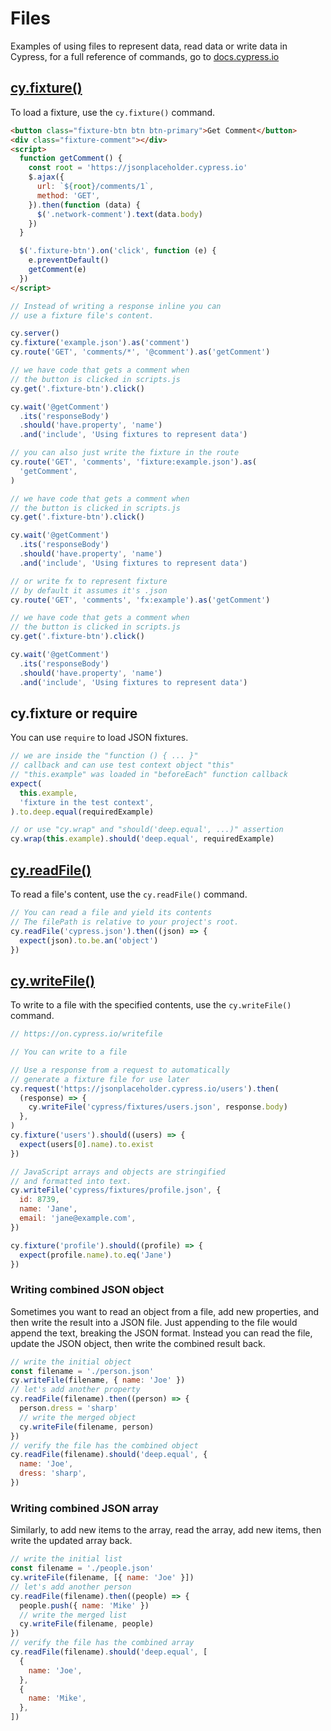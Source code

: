 # Files

Examples of using files to represent data, read data or write data in Cypress, for a full reference of commands, go to [docs.cypress.io](https://on.cypress.io/api)

## [cy.fixture()](https://on.cypress.io/fixture)

To load a fixture, use the `cy.fixture()` command.

<!-- fiddle cy.fixture() - load a fixture -->

```html
<button class="fixture-btn btn btn-primary">Get Comment</button>
<div class="fixture-comment"></div>
<script>
  function getComment() {
    const root = 'https://jsonplaceholder.cypress.io'
    $.ajax({
      url: `${root}/comments/1`,
      method: 'GET',
    }).then(function (data) {
      $('.network-comment').text(data.body)
    })
  }

  $('.fixture-btn').on('click', function (e) {
    e.preventDefault()
    getComment(e)
  })
</script>
```

```js
// Instead of writing a response inline you can
// use a fixture file's content.

cy.server()
cy.fixture('example.json').as('comment')
cy.route('GET', 'comments/*', '@comment').as('getComment')

// we have code that gets a comment when
// the button is clicked in scripts.js
cy.get('.fixture-btn').click()

cy.wait('@getComment')
  .its('responseBody')
  .should('have.property', 'name')
  .and('include', 'Using fixtures to represent data')

// you can also just write the fixture in the route
cy.route('GET', 'comments', 'fixture:example.json').as(
  'getComment',
)

// we have code that gets a comment when
// the button is clicked in scripts.js
cy.get('.fixture-btn').click()

cy.wait('@getComment')
  .its('responseBody')
  .should('have.property', 'name')
  .and('include', 'Using fixtures to represent data')

// or write fx to represent fixture
// by default it assumes it's .json
cy.route('GET', 'comments', 'fx:example').as('getComment')

// we have code that gets a comment when
// the button is clicked in scripts.js
cy.get('.fixture-btn').click()

cy.wait('@getComment')
  .its('responseBody')
  .should('have.property', 'name')
  .and('include', 'Using fixtures to represent data')
```

<!-- fiddle-end -->

## cy.fixture or require

You can use `require` to load JSON fixtures.

<!-- could not make this test work yet -->
<!-- fiddle.skip cy.fixture() or require - load a fixture -->

```js
// we are inside the "function () { ... }"
// callback and can use test context object "this"
// "this.example" was loaded in "beforeEach" function callback
expect(
  this.example,
  'fixture in the test context',
).to.deep.equal(requiredExample)

// or use "cy.wrap" and "should('deep.equal', ...)" assertion
cy.wrap(this.example).should('deep.equal', requiredExample)
```

<!-- fiddle-end -->

## [cy.readFile()](https://on.cypress.io/readfile)

To read a file's content, use the `cy.readFile()` command.

<!-- fiddle cy.readFile() - read file contents -->

```js
// You can read a file and yield its contents
// The filePath is relative to your project's root.
cy.readFile('cypress.json').then((json) => {
  expect(json).to.be.an('object')
})
```

<!-- fiddle-end -->

## [cy.writeFile()](https://on.cypress.io/writefile)

To write to a file with the specified contents, use the `cy.writeFile()` command.

<!-- fiddle cy.writeFile() - write to a file -->

```js
// https://on.cypress.io/writefile

// You can write to a file

// Use a response from a request to automatically
// generate a fixture file for use later
cy.request('https://jsonplaceholder.cypress.io/users').then(
  (response) => {
    cy.writeFile('cypress/fixtures/users.json', response.body)
  },
)
cy.fixture('users').should((users) => {
  expect(users[0].name).to.exist
})

// JavaScript arrays and objects are stringified
// and formatted into text.
cy.writeFile('cypress/fixtures/profile.json', {
  id: 8739,
  name: 'Jane',
  email: 'jane@example.com',
})

cy.fixture('profile').should((profile) => {
  expect(profile.name).to.eq('Jane')
})
```

<!-- fiddle-end -->

### Writing combined JSON object

Sometimes you want to read an object from a file, add new properties, and then write the result into a JSON file. Just appending to the file would append the text, breaking the JSON format. Instead you can read the file, update the JSON object, then write the combined result back.

<!-- fiddle cy.writeFile() - write combined JSON object -->

```js
// write the initial object
const filename = './person.json'
cy.writeFile(filename, { name: 'Joe' })
// let's add another property
cy.readFile(filename).then((person) => {
  person.dress = 'sharp'
  // write the merged object
  cy.writeFile(filename, person)
})
// verify the file has the combined object
cy.readFile(filename).should('deep.equal', {
  name: 'Joe',
  dress: 'sharp',
})
```

<!-- fiddle-end -->

### Writing combined JSON array

Similarly, to add new items to the array, read the array, add new items, then write the updated array back.

<!-- fiddle cy.writeFile() - write combined JSON array -->

```js
// write the initial list
const filename = './people.json'
cy.writeFile(filename, [{ name: 'Joe' }])
// let's add another person
cy.readFile(filename).then((people) => {
  people.push({ name: 'Mike' })
  // write the merged list
  cy.writeFile(filename, people)
})
// verify the file has the combined array
cy.readFile(filename).should('deep.equal', [
  {
    name: 'Joe',
  },
  {
    name: 'Mike',
  },
])
```

<!-- fiddle-end -->
